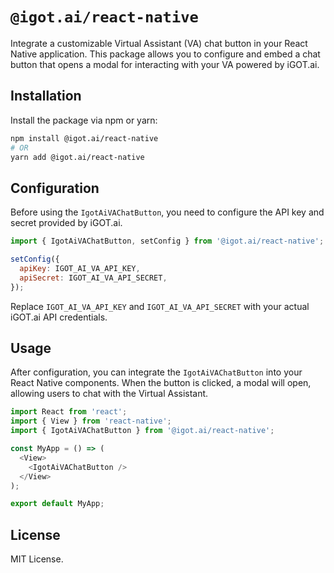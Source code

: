 

# `@igot.ai/react-native`

Integrate a customizable Virtual Assistant (VA) chat button in your React Native application. This package allows you to configure and embed a chat button that opens a modal for interacting with your VA powered by iGOT.ai.

## Installation

Install the package via npm or yarn:

```bash
npm install @igot.ai/react-native
# OR
yarn add @igot.ai/react-native
```

## Configuration

Before using the `IgotAiVAChatButton`, you need to configure the API key and secret provided by iGOT.ai.

```javascript
import { IgotAiVAChatButton, setConfig } from '@igot.ai/react-native';

setConfig({
  apiKey: IGOT_AI_VA_API_KEY,
  apiSecret: IGOT_AI_VA_API_SECRET,
});
```

Replace `IGOT_AI_VA_API_KEY` and `IGOT_AI_VA_API_SECRET` with your actual iGOT.ai API credentials.

## Usage

After configuration, you can integrate the `IgotAiVAChatButton` into your React Native components. When the button is clicked, a modal will open, allowing users to chat with the Virtual Assistant.

```javascript
import React from 'react';
import { View } from 'react-native';
import { IgotAiVAChatButton } from '@igot.ai/react-native';

const MyApp = () => (
  <View>
    <IgotAiVAChatButton />
  </View>
);

export default MyApp;
```
<!-- 
## Props

- **style**: Customize the button's style (optional).
- **modalStyle**: Customize the modal's appearance (optional).

## Example

Here’s an example of how to use the chat button with additional customization:

```javascript
import React from 'react';
import { View, StyleSheet } from 'react-native';
import { IgotAiVAChatButton } from '@igot.ai/react-native';

const MyApp = () => (
  <View style={styles.container}>
    <IgotAiVAChatButton style={styles.button} modalStyle={styles.modal} />
  </View>
);

const styles = StyleSheet.create({
  container: {
    flex: 1,
    justifyContent: 'center',
    alignItems: 'center',
  },
  button: {
    backgroundColor: '#6200EE',
    padding: 10,
    borderRadius: 5,
  },
  modal: {
    backgroundColor: 'white',
    padding: 20,
  },
});

export default MyApp;
``` -->

## License

MIT License.
